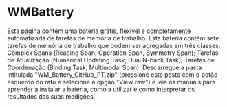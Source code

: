 # WMBattery
Esta página contém uma bateria grátis, fléxivel e completamente automatizada de tarefas de memória de trabalho.
Esta bateria contém sete tarefas de memória de trabalho que podem ser agregadas em três classes: Complex Spans (Reading Span, Operation Span, Symmetry Span); Tarefas de Atualização (Numerical Updating Task; Dual N-back Task); Tarefas de Coordenação (Binding Task, Multimodal Span).
Descarregue a pasta intitulada "WM_Battery_GitHub_PT.zip" (pressione esta pasta com o botão esquerdo do rato e selecione a opção "View raw") e leia os manuais para aprender a instalar a bateria, como a utilizar e como interpretar os resultados das suas medições. 
